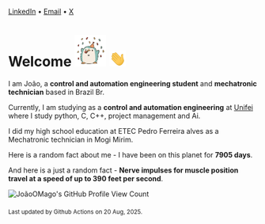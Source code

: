[LinkedIn](https://www.linkedin.com/in/joão-pedro-gozzoli-b95641301/) &bull;
[Email](joaopedrogozzoli@gmail.com) &bull;
[X](https://x.com/jpp12prado)

# Welcome <img src="happy.gif" height="64px" /> <img src="wave.gif" height="32px" />

I am João, a  **control and automation engineering student** and **mechatronic technician** based in Brazil Br.

Currently, I am studying as a **control and automation engineering** at [Unifei](https://unifei.edu.br) where I study python, C, C++, project management and Ai.

I did my high school education at ETEC Pedro Ferreira alves as a Mechatronic technician in Mogi Mirim.

Here is a random fact about me - I have been on this planet for **7905 days**.

And here is a just a random fact -  **Nerve impulses for muscle position travel at a speed of up to 390 feet per second**.

![JoãoOMago's GitHub Profile View Count](https://komarev.com/ghpvc/?username=JoaoOMago)

<sub>Last updated by Github Actions on 20 Aug, 2025.</sub>
